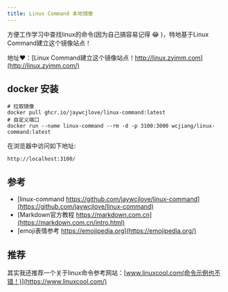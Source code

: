 ```yaml
---
title: Linux Command 本地镜像
---
```


方便工作学习中查找linux的命令(因为自己搞容易记得 😂 )，特地基于Linux Command建立这个镜像站点！

地址❤️：[Linux Command建立这个镜像站点！http://linux.zyimm.com](http://linux.zyimm.com/)

## docker 安装
```shell
# 拉取镜像
docker pull ghcr.io/jaywcjlove/linux-command:latest
# 自定义端口
docker run --name linux-command --rm -d -p 3100:3000 wcjiang/linux-command:latest
```

在浏览器中访问如下地址:

`http://localhost:3100/`

## 参考

- [linux-command https://github.com/jaywcjlove/linux-command](https://github.com/jaywcjlove/linux-command)
- [Markdown官方教程 https://markdown.com.cn](https://markdown.com.cn/intro.html)
- [emoji表情参考 https://emojipedia.org](https://emojipedia.org/)



## 推荐
其实我还推荐一个关于linux命令参考网站：[www.linuxcool.com(命令示例也不错！)](https://www.linuxcool.com/)